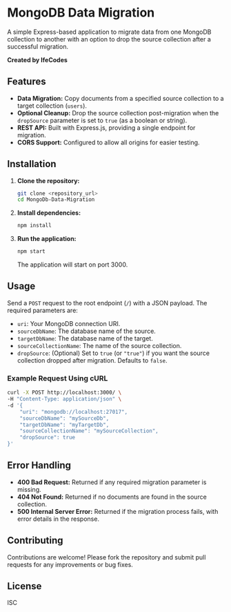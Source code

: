 # MongoDB Data Migration

A simple Express-based application to migrate data from one MongoDB collection to another with an option to drop the source collection after a successful migration.

**Created by IfeCodes**

## Features

- **Data Migration:** Copy documents from a specified source collection to a target collection (`users`).
- **Optional Cleanup:** Drop the source collection post-migration when the `dropSource` parameter is set to `true` (as a boolean or string).
- **REST API:** Built with Express.js, providing a single endpoint for migration.
- **CORS Support:** Configured to allow all origins for easier testing.

## Installation

1. **Clone the repository:**

   ```bash
   git clone <repository_url>
   cd MongoDb-Data-Migration
   ```

2. **Install dependencies:**

   ```bash
   npm install
   ```

3. **Run the application:**

   ```bash
   npm start
   ```

   The application will start on port 3000.

## Usage

Send a `POST` request to the root endpoint (`/`) with a JSON payload. The required parameters are:

- `uri`: Your MongoDB connection URI.
- `sourceDbName`: The database name of the source.
- `targetDbName`: The database name of the target.
- `sourceCollectionName`: The name of the source collection.
- `dropSource`: (Optional) Set to `true` (or `"true"`) if you want the source collection dropped after migration. Defaults to `false`.

### Example Request Using cURL

```bash
curl -X POST http://localhost:3000/ \
-H "Content-Type: application/json" \
-d '{
    "uri": "mongodb://localhost:27017",
    "sourceDbName": "mySourceDb",
    "targetDbName": "myTargetDb",
    "sourceCollectionName": "mySourceCollection",
    "dropSource": true
}'
```

## Error Handling

- **400 Bad Request:** Returned if any required migration parameter is missing.
- **404 Not Found:** Returned if no documents are found in the source collection.
- **500 Internal Server Error:** Returned if the migration process fails, with error details in the response.

## Contributing

Contributions are welcome! Please fork the repository and submit pull requests for any improvements or bug fixes.

## License

ISC
